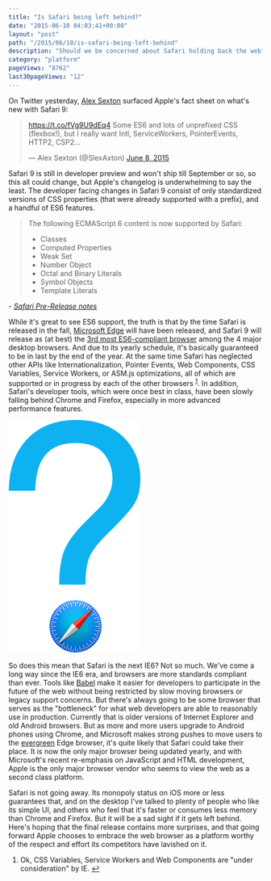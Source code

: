 ```yaml
---
title: "Is Safari being left behind?"
date: "2015-06-10 04:03:41+00:00"
layout: "post"
path: "/2015/06/10/is-safari-being-left-behind"
description: "Should we be concerned about Safari holding back the web?"
category: "platform"
pageViews: "8762"
last30pageViews: "12"
---
```


On Twitter yesterday, [Alex Sexton][sexton] surfaced Apple's fact sheet on what's new with Safari 9:

<blockquote class="twitter-tweet" lang="en"><p lang="en" dir="ltr"><a href="https://t.co/fVg9U9dEq4">https://t.co/fVg9U9dEq4</a>&#10;&#10;Some ES6 and lots of unprefixed CSS (flexbox!), but I really want Intl, ServiceWorkers, PointerEvents, HTTP2, CSP2…</p>&mdash; Alex Sexton (@SlexAxton) <a href="https://twitter.com/SlexAxton/status/608017541173284864">June 8, 2015</a></blockquote>

Safari 9 is still in developer preview and won't ship till September or so, so this all could change, but Apple's changelog is underwhelming to say the least.   The developer facing changes in Safari 9 consist of only standardized versions of CSS properties (that were already supported with a prefix), and a handful of ES6 features.

> The following ECMAScript 6 content is now supported by Safari:
>
> - Classes
> - Computed Properties
> - Weak Set
> - Number Object
> - Octal and Binary Literals
> - Symbol Objects
> - Template Literals

*- [Safari Pre-Release notes][safarinotes]*

While it's great to see ES6 support, the truth is that by the time Safari is released in the fall, [Microsoft Edge][edge] will have been released, and Safari 9 will release as (at best) the [3rd most ES6-compliant browser][compat] among the 4 major desktop browsers.  And due to its yearly schedule, it's basically guaranteed to be in last by the end of the year.  At the same time Safari has neglected other APIs like Internationalization, Pointer Events, Web Components, CSS Variables, Service Workers, or ASM.js optimizations, all of which are supported or in progress by each of the other browsers <sup id="fnref:1">[1](#fn:1)</sup>.  In addition, Safari's developer tools, which were once best in class, have been slowly falling behind Chrome and Firefox, especially in more advanced performance features.


![safari?](safari-question-1.png)

So does this mean that Safari is the next IE6?  Not so much.  We've come a long way since the IE6 era, and browsers are more standards compliant than ever.  Tools like [Babel][babel] make it easier for developers to participate in the future of the web without being restricted by slow moving browsers or legacy support concerns.   But there's always going to be some browser that serves as the "bottleneck" for what web developers are able to reasonably use in production.  Currently that is older versions of Internet Explorer and old Android browsers.  But as more and more users upgrade to Android phones using Chrome, and Microsoft makes strong pushes to move users to the [evergreen][evergreen] Edge browser, it's quite likely that Safari could take their place.  It is now the only major browser being updated yearly, and with Microsoft's recent re-emphasis on JavaScript and HTML development, Apple is the only major browser vendor who seems to view the web as a second class platform.

Safari is not going away.  Its monopoly status on iOS more or less guarantees that, and on the desktop I've talked to plenty of people who like its simple UI, and others who feel that it's faster or consumes less memory than Chrome and Firefox.  But it will be a sad sight if it gets left behind.  Here's hoping that the final release contains more surprises, and that going forward Apple chooses to embrace the web browser as a platform worthy of the respect and effort its competitors have lavished on it.

<div class="footnotes">
<ol>
    <li class="footnote" id="fn:1">
        <p>
        Ok, CSS Variables, Service Workers and Web Components are "under consideration" by IE.
        <a href="#fnref:1" title="return to article"> ↩</a></p>
    </li>
</ol>
</div>

[safarinotes]: https://developer.apple.com/library/prerelease/mac/releasenotes/General/WhatsNewInSafari/Articles/Safari_9.html#//apple_ref/doc/uid/TP40014305-CH9-SW27
[babel]: https://babeljs.io/
[evergreen]: http://benmccormick.org/2013/06/11/evergreen-browsers/
[es6]: http://benmccormick.org/2015/02/22/rauchg-on-es6/
[bbes6]: http://benmccormick.org/2015/04/07/es6-classes-and-backbone-js/
[sexton]: https://alexsexton.com/
[edge]: http://blogs.windows.com/msedgedev/2015/05/12/javascript-moves-forward-in-microsoft-edge-with-ecmascript-6-and-beyond/
[compat]: http://kangax.github.io/compat-table/es6/
